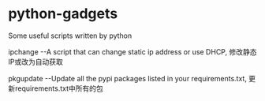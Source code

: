 # python-gadgets
Some useful scripts written by python

ipchange   --A script that can change static ip address or use DHCP, 修改静态IP或改为自动获取

pkgupdate  --Update all the pypi packages listed in your requirements.txt, 更新requirements.txt中所有的包